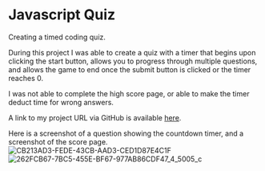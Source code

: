 # Javascript Quiz
Creating a timed coding quiz.

During this project I was able to create a quiz with a timer that begins upon clicking the start button, allows you to progress through multiple questions, and allows the game to end once the submit button is clicked or the timer reaches 0.

I was not able to complete the high score page, or able to make the timer deduct time for wrong answers.

A link to my project URL via GitHub is available [here](https://lexiehansen.github.io/quiz/).

Here is a screenshot of a question showing the countdown timer, and a screenshot of the score page.
![CB213AD3-FEDE-43CB-AAD3-CED1D87E4C1F](https://user-images.githubusercontent.com/72775548/99932457-58a98580-2d15-11eb-9c30-67bf0d280624.jpeg)
![262FCB67-7BC5-455E-BF67-977AB86CDF47_4_5005_c](https://user-images.githubusercontent.com/72775548/99932462-5cd5a300-2d15-11eb-9832-16e720c975de.jpeg)
